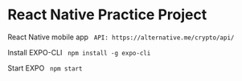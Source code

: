 # React Native Practice Project
 
 React Native mobile app
` API: https://alternative.me/crypto/api/`
 
 Install EXPO-CLI
` npm install -g expo-cli`
 
 Start EXPO
` npm start`
